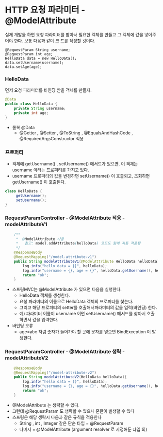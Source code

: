 
# HTTP 요청 파라미터 - @ModelAttribute

실제 개발을 하면 요청 파라미터를 받아서 필요한 객체를 만들고 그 객체에 값을 넣어주어야 한다. 보통 다음과 같이 코
드를 작성할 것이다.

```text
@RequestParam String username;
@RequestParam int age;
HelloData data = new HelloData();
data.setUsername(username);
data.setAge(age);
```

### HelloData

먼저 요청 파라미터를 바인딩 받을 객체를 만들자.

```java
@Data
public class HelloData {
    private String username;
    private int age;
}
```

- 롬복 @Data
  - @Getter , @Setter , @ToString , @EqualsAndHashCode , @RequiredArgsConstructor 적용

### 프로퍼티
- 객체에 getUsername() , setUsername() 메서드가 있으면, 이 객체는 username 이라는 프로퍼티를 가지고 있다.
- username 프로퍼티의 값을 변경하면 setUsername() 이 호출되고, 조회하면 getUsername() 이 호출된다.
```java
class HelloData {
     getUsername();
     setUsername();
}
```

### RequestParamController - @ModelAttribute 적용 - modelAttributeV1

```java
    /**
     *  @ModelAttribute 사용
     *   참고: model.addAttribute(helloData) 코드도 함께 자동 적용됨
     */
    @ResponseBody
    @RequestMapping("/model-attribute-v1")
    public String modelAttributeV1(@ModelAttribute HelloData helloData){
        log.info("hello data = {}", helloData);
        log.info("username = {}, age = {}", helloData.getUsername(), helloData.getAge());
        return "ok";
    }
```

- 스프링MVC는 @ModelAttribute 가 있으면 다음을 실행한다.
  - HelloData 객체를 생성한다.
  - 요청 파라미터의 이름으로 HelloData 객체의 프로퍼티를 찾는다.
  - 그리고 해당 프로퍼티의 setter를 호출해서파라미터의 값을 입력(바인딩) 한다.
  - 예) 파라미터 이름이 username 이면 setUsername() 메서드를 찾아서 호출하면서 값을 입력한다.
- 바인딩 오류
  - age=abc 처럼 숫자가 들어가야 할 곳에 문자를 넣으면 BindException 이 발생한다.

### RequestParamController - @ModelAttribute 생략 - modelAttributeV2

```java
    @ResponseBody
    @RequestMapping("/model-attribute-v2")
    public String modelAttributeV2(HelloData helloData){
        log.info("hello data = {}", helloData);
        log.info("username = {}, age = {}", helloData.getUsername(), helloData.getAge());
        return "ok";
    }
```

- @ModelAttribute 는 생략할 수 있다.
- 그런데 @RequestParam 도 생략할 수 있으니 혼란이 발생할 수 있다
- 스프링은 해당 생략시 다음과 같은 규칙을 적용한다
  - String , int , Integer 같은 단순 타입 = @RequestParam
  - 나머지 = @ModelAttribute (argument resolver 로 지정해둔 타입 외)

